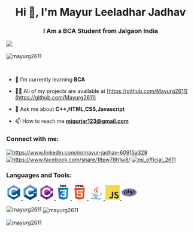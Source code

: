 <h1 align="center">Hi 👋, I'm Mayur Leeladhar Jadhav</h1>
<h3 align="center">I Am a BCA Student from Jalgaon India</h3>
<img src="https://img.freepik.com/premium-vector/hand-drawn-trendy-cartoon-vector-illustration-online-education-happy-computer-certificate_657235-290.jpg" alt"">
<p align="left"> <img src="https://komarev.com/ghpvc/?username=mayurg2611&label=Profile%20views&color=0e75b6&style=flat" alt="mayurg2611" /> </p>

<p align="left"> <a href="https://twitter.com/" target="blank"><img src="https://img.shields.io/twitter/follow/?logo=twitter&style=for-the-badge" alt="" /></a> </p>

- 🌱 I’m currently learning **BCA**

- 👨‍💻 All of my projects are available at [https://github.com/Mayurg2611](https://github.com/Mayurg2611)

- 💬 Ask me about **C++,HTML,CSS,Javascript**

- 📫 How to reach me **mjgurjar123@gmail.com**

<h3 align="left">Connect with me:</h3>
<p align="left">
<a href="https://linkedin.com/in/https://www.linkedin.com/in/mayur-jadhav-60915a328" target="blank"><img align="center" src="https://raw.githubusercontent.com/rahuldkjain/github-profile-readme-generator/master/src/images/icons/Social/linked-in-alt.svg" alt="https://www.linkedin.com/in/mayur-jadhav-60915a328" height="30" width="40" /></a>
<a href="https://fb.com/https://www.facebook.com/share/18pw78h1w8/" target="blank"><img align="center" src="https://raw.githubusercontent.com/rahuldkjain/github-profile-readme-generator/master/src/images/icons/Social/facebook.svg" alt="https://www.facebook.com/share/18pw78h1w8/" height="30" width="40" /></a>
<a href="https://instagram.com/mj_official_2611" target="blank"><img align="center" src="https://raw.githubusercontent.com/rahuldkjain/github-profile-readme-generator/master/src/images/icons/Social/instagram.svg" alt="mj_official_2611" height="30" width="40" /></a>
</p>

<h3 align="left">Languages and Tools:</h3>
<p align="left"> <a href="https://www.cprogramming.com/" target="_blank" rel="noreferrer"> <img src="https://raw.githubusercontent.com/devicons/devicon/master/icons/c/c-original.svg" alt="c" width="40" height="40"/> </a> <a href="https://www.w3schools.com/cpp/" target="_blank" rel="noreferrer"> <img src="https://raw.githubusercontent.com/devicons/devicon/master/icons/cplusplus/cplusplus-original.svg" alt="cplusplus" width="40" height="40"/> </a> <a href="https://www.w3schools.com/cs/" target="_blank" rel="noreferrer"> <img src="https://raw.githubusercontent.com/devicons/devicon/master/icons/csharp/csharp-original.svg" alt="csharp" width="40" height="40"/> </a> <a href="https://www.w3schools.com/css/" target="_blank" rel="noreferrer"> <img src="https://raw.githubusercontent.com/devicons/devicon/master/icons/css3/css3-original-wordmark.svg" alt="css3" width="40" height="40"/> </a> <a href="https://www.w3.org/html/" target="_blank" rel="noreferrer"> <img src="https://raw.githubusercontent.com/devicons/devicon/master/icons/html5/html5-original-wordmark.svg" alt="html5" width="40" height="40"/> </a> <a href="https://www.java.com" target="_blank" rel="noreferrer"> <img src="https://raw.githubusercontent.com/devicons/devicon/master/icons/java/java-original.svg" alt="java" width="40" height="40"/> </a> <a href="https://developer.mozilla.org/en-US/docs/Web/JavaScript" target="_blank" rel="noreferrer"> <img src="https://raw.githubusercontent.com/devicons/devicon/master/icons/javascript/javascript-original.svg" alt="javascript" width="40" height="40"/> </a> <a href="https://www.php.net" target="_blank" rel="noreferrer"> <img src="https://raw.githubusercontent.com/devicons/devicon/master/icons/php/php-original.svg" alt="php" width="40" height="40"/> </a> </p>

<p><img align="left" src="https://github-readme-stats.vercel.app/api/top-langs?username=mayurg2611&show_icons=true&locale=en&layout=compact" alt="mayurg2611" /></p>

<p>&nbsp;<img align="center" src="https://github-readme-stats.vercel.app/api?username=mayurg2611&show_icons=true&locale=en" alt="mayurg2611" /></p>

<p><img align="center" src="https://github-readme-streak-stats.herokuapp.com/?user=mayurg2611&" alt="mayurg2611" /></p>
